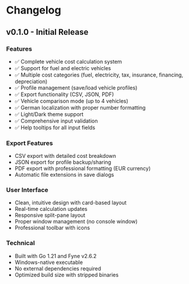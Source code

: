 # Changelog

## v0.1.0 - Initial Release

### Features
- ✅ Complete vehicle cost calculation system
- ✅ Support for fuel and electric vehicles
- ✅ Multiple cost categories (fuel, electricity, tax, insurance, financing, depreciation)
- ✅ Profile management (save/load vehicle profiles)
- ✅ Export functionality (CSV, JSON, PDF)
- ✅ Vehicle comparison mode (up to 4 vehicles)
- ✅ German localization with proper number formatting
- ✅ Light/Dark theme support
- ✅ Comprehensive input validation
- ✅ Help tooltips for all input fields

### Export Features
- CSV export with detailed cost breakdown
- JSON export for profile backup/sharing
- PDF export with professional formatting (EUR currency)
- Automatic file extensions in save dialogs

### User Interface
- Clean, intuitive design with card-based layout
- Real-time calculation updates
- Responsive split-pane layout
- Proper window management (no console window)
- Professional toolbar with icons

### Technical
- Built with Go 1.21 and Fyne v2.6.2
- Windows-native executable
- No external dependencies required
- Optimized build size with stripped binaries